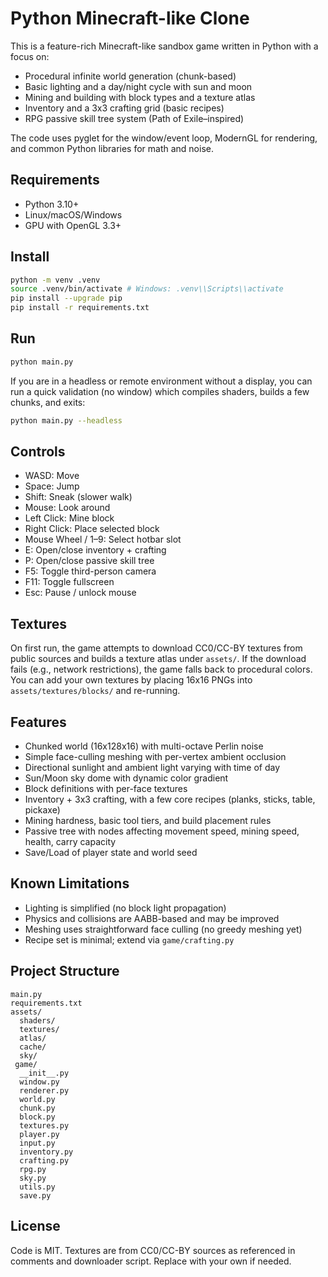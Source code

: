 # Python Minecraft-like Clone

This is a feature-rich Minecraft-like sandbox game written in Python with a focus on:
- Procedural infinite world generation (chunk-based)
- Basic lighting and a day/night cycle with sun and moon
- Mining and building with block types and a texture atlas
- Inventory and a 3x3 crafting grid (basic recipes)
- RPG passive skill tree system (Path of Exile–inspired)

The code uses pyglet for the window/event loop, ModernGL for rendering, and common Python libraries for math and noise.

## Requirements
- Python 3.10+
- Linux/macOS/Windows
- GPU with OpenGL 3.3+

## Install
```bash
python -m venv .venv
source .venv/bin/activate # Windows: .venv\\Scripts\\activate
pip install --upgrade pip
pip install -r requirements.txt
```

## Run
```bash
python main.py
```

If you are in a headless or remote environment without a display, you can run a quick validation (no window) which compiles shaders, builds a few chunks, and exits:
```bash
python main.py --headless
```

## Controls
- WASD: Move
- Space: Jump
- Shift: Sneak (slower walk)
- Mouse: Look around
- Left Click: Mine block
- Right Click: Place selected block
- Mouse Wheel / 1–9: Select hotbar slot
- E: Open/close inventory + crafting
- P: Open/close passive skill tree
- F5: Toggle third-person camera
- F11: Toggle fullscreen
- Esc: Pause / unlock mouse

## Textures
On first run, the game attempts to download CC0/CC-BY textures from public sources and builds a texture atlas under `assets/`. If the download fails (e.g., network restrictions), the game falls back to procedural colors. You can add your own textures by placing 16x16 PNGs into `assets/textures/blocks/` and re-running.

## Features
- Chunked world (16x128x16) with multi-octave Perlin noise
- Simple face-culling meshing with per-vertex ambient occlusion
- Directional sunlight and ambient light varying with time of day
- Sun/Moon sky dome with dynamic color gradient
- Block definitions with per-face textures
- Inventory + 3x3 crafting, with a few core recipes (planks, sticks, table, pickaxe)
- Mining hardness, basic tool tiers, and build placement rules
- Passive tree with nodes affecting movement speed, mining speed, health, carry capacity
- Save/Load of player state and world seed

## Known Limitations
- Lighting is simplified (no block light propagation)
- Physics and collisions are AABB-based and may be improved
- Meshing uses straightforward face culling (no greedy meshing yet)
- Recipe set is minimal; extend via `game/crafting.py`

## Project Structure
```
main.py
requirements.txt
assets/
  shaders/
  textures/
  atlas/
  cache/
  sky/
 game/
  __init__.py
  window.py
  renderer.py
  world.py
  chunk.py
  block.py
  textures.py
  player.py
  input.py
  inventory.py
  crafting.py
  rpg.py
  sky.py
  utils.py
  save.py
```

## License
Code is MIT. Textures are from CC0/CC-BY sources as referenced in comments and downloader script. Replace with your own if needed.